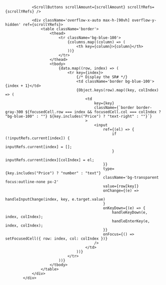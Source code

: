 <div className='relative'>

                <ScrollButtons scrollAmount={scrollAmount} scrollYRefs={scrollYRefs} />

                <div className='overflow-x-auto max-h-[90vh] overflow-y-hidden' ref={scrollYRefs}>
                    <table className='border'>
                        <thead>
                            <tr className='bg-blue-100'>
                                {columns.map((column) => (
                                    <th key={column}>{column}</th>
                                ))}
                            </tr>
                        </thead>
                        <tbody>
                            {data.map((row, index) => (
                                <tr key={index}>
                                    {/* Display the SR# */}
                                    <td className='border bg-blue-100'>{index + 1}</td>
                                    {Object.keys(row).map((key, colIndex) => (
                                        <td
                                            key={key}
                                            className={`border border-gray-300 ${focusedCell.row === index && focusedCell.col === colIndex ? "bg-blue-100" : ""} ${key.includes("Price") ? "text-right" : ""}`}
                                        >
                                            <input
                                                ref={(el) => {
                                                    if (!inputRefs.current[index]) {
                                                        inputRefs.current[index] = [];
                                                    }
                                                    inputRefs.current[index][colIndex] = el;
                                                }}
                                                type={key.includes("Price") ? "number" : "text"}
                                                className='bg-transparent focus:outline-none px-2'
                                                value={row[key]}
                                                onChange={(e) =>
                                                    handleInputChange(index, key, e.target.value)
                                                }
                                                onKeyDown={(e) => {
                                                    handleKeyDown(e, index, colIndex);
                                                    handleEnterKey(e, index, colIndex);
                                                }}
                                                onFocus={() => setFocusedCell({ row: index, col: colIndex })}
                                            />
                                        </td>
                                    ))}
                                </tr>
                            ))}
                        </tbody>
                    </table>
                </div>
            </div>